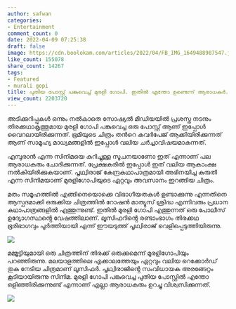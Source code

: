 ```yaml
---
author: safwan
categories:
- Entertainment
comment_count: 0
date: 2022-04-09 07:25:38
draft: false
image: https://cdn.boolokam.com/articles/2022/04/FB_IMG_1649488987547.jpg
like_count: 155078
share_count: 14267
tags:
- Featured
- murali gopi
title: പുതിയ പോസ്റ്റ് പങ്കുവെച്ച് മുരളി ഗോപി. ഇതിൽ എന്തോ ഉണ്ടെന്ന് ആരാധകർ.
view_count: 2203720
---
```


അടിക്കുറിപ്പുകൾ ഒന്നും നൽകാതെ സോഷ്യൽ മീഡിയയിൽ പ്രശസ്ത നടനും തിരക്കഥാകൃത്തുമായ മുരളി ഗോപി പങ്കുവെച്ച ഒരു പോസ്റ്റ് ആണ് ഇപ്പോൾ വൈറലായിരിക്കുന്നത്. ഭൂമിയുടെ ചിത്രം തൻറെ കവർപേജ് ആക്കിയിരിക്കുന്നത് ആണ് സാമൂഹ്യ മാധ്യമങ്ങളിൽ ഇപ്പോൾ വലിയ ചർച്ചാവിഷയമാകുന്നത്.

എമ്പുരാൻ എന്ന സിനിമയെ കുറിച്ചുള്ള സൂചനയാണോ ഇത് എന്നാണ് പല ആരാധകരും ചോദിക്കുന്നത്. പ്രേക്ഷകരിൽ ഇപ്പോൾ ഇത് വലിയ ആകാംക്ഷ നൽകിയിരിക്കുകയാണ്. പൃഥ്വിരാജ് കേന്ദ്രകഥാപാത്രമായി അഭിനയിച്ച കുരുതി എന്ന സിനിമയാണ് മുരളിഗോപിയുടെ ഏറ്റവും അവസാനം ഇറങ്ങിയ ചിത്രം.

മതം സമൂഹത്തിൽ എങ്ങിനെയൊക്കെ വിഭാഗീയതകൾ ഉണ്ടാക്കുന്നു എന്നതിനെ ആസ്പദമാക്കി ഒരുക്കിയ ചിത്രത്തിൽ റോഷൻ മാത്യുസ് ശ്രിദ്ധ എന്നിവരും പ്രധാന കഥാപാത്രങ്ങളിൽ എത്തുന്നുണ്ട്. ഇതിൽ മുരളി ഗോപി എത്തുന്നത് ഒരു പോലീസ് ഉദ്യോഗസ്ഥൻ്റെ വേഷത്തിലാണ്. ലൂസിഫറിൻ്റെ രണ്ടാംഭാഗം തിരക്കഥ ഭൂരിഭാഗവും പൂർത്തിയായി എന്ന് ഈയടുത്ത് പൃഥ്വിരാജ് വെളിപ്പെടുത്തിയിരുന്നു.

![](https://cdn.boolokam.com/articles/2022/04/FB_IMG_1649488987547.jpg)

മമ്മൂട്ടിയുമായി ഒരു ചിത്രത്തിന് തിരക്ക് ഒരുക്കുമെന്ന് മുരളിഗോപിയും പറഞ്ഞിരുന്നു. മലയാളത്തിലെ എക്കാലത്തേയും ഏറ്റവും വലിയ റെക്കോർഡ് തുക നേടിയ ചിത്രമാണ് ലൂസിഫർ. പൃഥ്വിരാജിൻ്റെ സംവിധായക അരങ്ങേറ്റം കൂടിയായിരുന്നു സിനിമ. മുരളി ഗോപി പങ്കുവെച്ച പുതിയ പോസ്റ്റിൽ എന്തോ ഒളിഞ്ഞിരിക്കുന്നുണ്ട് എന്നാണ് എല്ലാ ആരാധകരും ഉറച്ചു വിശ്വസിക്കുന്നത്.

![](https://cdn.boolokam.com/articles/2022/04/image_editor_output_image579628826-1649489098359-1024x683.jpg)